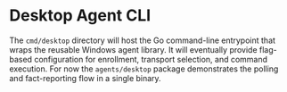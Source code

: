 # Desktop Agent CLI

The `cmd/desktop` directory will host the Go command-line entrypoint that wraps the reusable Windows agent library. It will eventually provide flag-based configuration for enrollment, transport selection, and command execution. For now the `agents/desktop` package demonstrates the polling and fact-reporting flow in a single binary.
